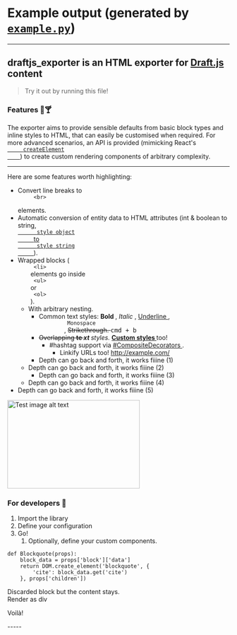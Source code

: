
# Example output (generated by [`example.py`](../example.py))

-----
<h2>
   draftjs_exporter is an HTML exporter for
   <a href="https://github.com/facebook/draft-js" rel="noreferrer noopener" target="_blank">
    Draft.js
   </a>
   content
  </h2>
  <blockquote cite="http://example.com/">
   Try it out by running this file!
  </blockquote>
  <h3 class="u-text-center">
   Features 📝🍸
  </h3>
  <p>
   The exporter aims to provide sensible defaults from basic block types and inline styles to HTML, that can easily be customised when required. For more advanced scenarios, an API is provided (mimicking React's
   <a href="https://facebook.github.io/react/docs/top-level-api.html#react.createelement" rel="noreferrer noopener" target="_blank">
    <code>
     createElement
    </code>
   </a>
   ) to create custom rendering components of arbitrary complexity.
  </p>
  <hr/>
  <p>
   Here are some features worth highlighting:
  </p>
  <ul class="bullet-list">
   <li>
    Convert line breaks to
    <code>
     &lt;br&gt;
    </code>
    <br/>
    elements.
   </li>
   <li>
    Automatic conversion of entity data to HTML attributes (int &amp; boolean to string,
    <a href="https://facebook.github.io/react/docs/jsx-in-depth.html" rel="noreferrer noopener" target="_blank">
     <code>
      style object
     </code>
     to
     <code>
      style string
     </code>
    </a>
    ).
   </li>
   <li>
    Wrapped blocks (
    <code>
     &lt;li&gt;
    </code>
    elements go inside
    <code>
     &lt;ul&gt;
    </code>
    or
    <code>
     &lt;ol&gt;
    </code>
    ).
    <ul class="bullet-list">
     <li>
      With arbitrary nesting.
      <ul class="bullet-list">
       <li>
        Common text styles:
        <strong>
         Bold
        </strong>
        ,
        <em>
         Italic
        </em>
        ,
        <u>
         Underline
        </u>
        ,
        <code>
         Monospace
        </code>
        ,
        <s>
         Strikethrough.
        </s>
        <kbd>
         cmd + b
        </kbd>
       </li>
       <li>
        <s>
         Overlapping
        </s>
        <strong>
         <s>
          te
         </s>
        </strong>
        <strong>
         <em>
          xt
         </em>
        </strong>
        <em>
         styles.
        </em>
        <strong style="text-decoration: underline;">
         Custom styles
        </strong>
        too!
        <ul class="bullet-list">
         <li>
          <span class="hashtag">
           #hashtag
          </span>
          support via
          <a href="https://github.com/springload/draftjs_exporter/pull/17" rel="noreferrer noopener" target="_blank">
           #CompositeDecorators
          </a>
          .
          <ul class="bullet-list">
           <li>
            Linkify URLs too!
            <a href="http://example.com/">
             http://example.com/
            </a>
           </li>
          </ul>
         </li>
        </ul>
       </li>
       <li>
        Depth can go back and forth, it works fiiine (1)
       </li>
      </ul>
     </li>
     <li>
      Depth can go back and forth, it works fiiine (2)
      <ul class="bullet-list">
       <li>
        Depth can go back and forth, it works fiiine (3)
       </li>
      </ul>
     </li>
     <li>
      Depth can go back and forth, it works fiiine (4)
     </li>
    </ul>
   </li>
   <li>
    Depth can go back and forth, it works fiiine (5)
   </li>
  </ul>
  <img alt="Test image alt text" height="200" src="https://placekitten.com/g/300/200" width="300"/>
  <h3 class="u-text-center">
   For developers 🚀
  </h3>
  <ol class="list--depth-0">
   <li class="list-item--depth-0">
    Import the library
   </li>
   <li class="list-item--depth-0">
    Define your configuration
   </li>
   <li class="list-item--depth-0">
    Go!
    <ol class="list--depth-1">
     <li class="list-item--depth-1">
      Optionally, define your custom components.
     </li>
    </ol>
   </li>
  </ol>
  <pre><code>def Blockquote(props):
    block_data = props['block']['data']
    return DOM.create_element('blockquote', {
        'cite': block_data.get('cite')
    }, props['children'])
</code></pre>
  Discarded block but the content stays.
  <div>
   Render as
   <span class="missing-entity">
    div
   </span>
  </div>
  <p>
   Voilà!
  </p>
-----
